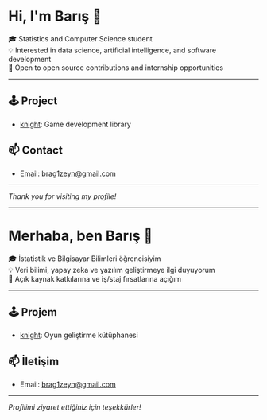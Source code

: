 # Hi, I'm Barış 👋

🎓 Statistics and Computer Science student  
💡 Interested in data science, artificial intelligence, and software development  
🚀 Open to open source contributions and internship opportunities

---

## 🕹️ Project
- [knight](https://github.com/FindSofwarer/knight): Game development library

## 📫 Contact
- Email: brag1zeyn@gmail.com

---

*Thank you for visiting my profile!*

---

# Merhaba, ben Barış 👋

🎓 İstatistik ve Bilgisayar Bilimleri öğrencisiyim  
💡 Veri bilimi, yapay zeka ve yazılım geliştirmeye ilgi duyuyorum  
🚀 Açık kaynak katkılarına ve iş/staj fırsatlarına açığım

---

## 🕹️ Projem
- [knight](https://github.com/FindSofwarer/knight): Oyun geliştirme kütüphanesi

## 📫 İletişim
- Email: brag1zeyn@gmail.com

---

*Profilimi ziyaret ettiğiniz için teşekkürler!*
